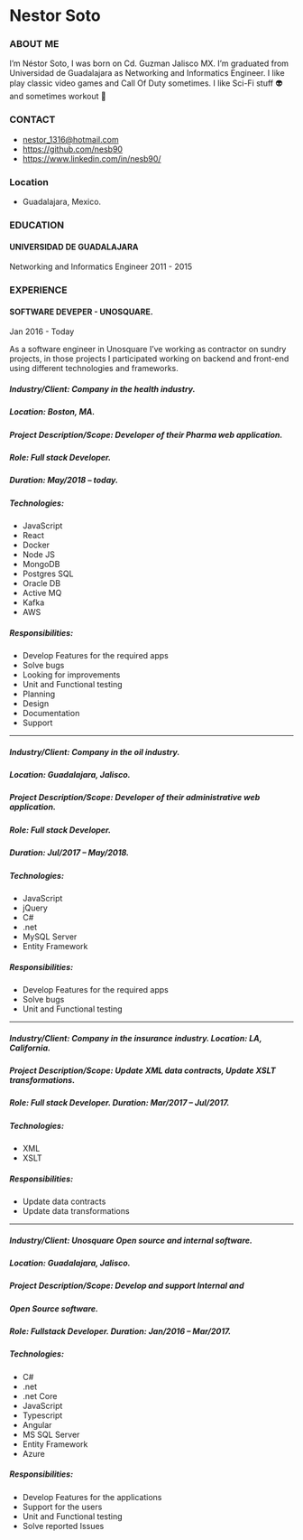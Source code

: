 # Nestor Soto

### ABOUT ME
I’m Néstor Soto, I was born on Cd. Guzman Jalisco MX.
I’m graduated from Universidad de Guadalajara as Networking and Informatics Engineer.
I like play classic video games and Call Of Duty sometimes. I like Sci-Fi stuff 👽 and sometimes workout 🏃

### CONTACT
- nestor_1316@hotmail.com
- https://github.com/nesb90
- https://www.linkedin.com/in/nesb90/

### Location
- Guadalajara, Mexico.

### EDUCATION
#### UNIVERSIDAD DE GUADALAJARA
Networking and Informatics Engineer
2011 - 2015

### EXPERIENCE

#### SOFTWARE DEVEPER - UNOSQUARE.
Jan 2016 - Today

As a software engineer in Unosquare I’ve working as contractor on
sundry projects, in those projects I participated working on
backend and front-end using different technologies and
frameworks.

##### Industry/Client: Company in the health industry.
##### Location: Boston, MA.
##### Project Description/Scope: Developer of their Pharma web application.
##### Role: Full stack Developer.
##### Duration: May/2018 – today.
##### Technologies:
- JavaScript
- React
- Docker
- Node JS
- MongoDB
- Postgres SQL
- Oracle DB
- Active MQ
- Kafka
- AWS
##### Responsibilities:
- Develop Features for the required apps
- Solve bugs
- Looking for improvements
- Unit and Functional testing
- Planning
- Design
- Documentation
- Support

---

##### Industry/Client: Company in the oil industry.
##### Location: Guadalajara, Jalisco.
##### Project Description/Scope: Developer of their administrative web application.
##### Role: Full stack Developer.
##### Duration: Jul/2017 – May/2018.
##### Technologies:
- JavaScript
- jQuery
- C#
- .net
- MySQL Server
- Entity Framework
##### Responsibilities:
- Develop Features for the required apps
- Solve bugs
- Unit and Functional testing

---

##### Industry/Client: Company in the insurance industry. Location: LA, California.
##### Project Description/Scope: Update XML data contracts, Update XSLT transformations.
##### Role: Full stack Developer. Duration: Mar/2017 – Jul/2017.
##### Technologies:
- XML
- XSLT
##### Responsibilities:
- Update data contracts
- Update data transformations

---

##### Industry/Client: Unosquare Open source and internal software.
##### Location: Guadalajara, Jalisco.
##### Project Description/Scope: Develop and support Internal and
##### Open Source software.
##### Role: Fullstack Developer. Duration: Jan/2016 – Mar/2017.
##### Technologies:
- C#
- .net
- .net Core
- JavaScript
- Typescript
- Angular
- MS SQL Server
- Entity Framework
- Azure
##### Responsibilities:
- Develop Features for the applications
- Support for the users
- Unit and Functional testing
- Solve reported Issues

